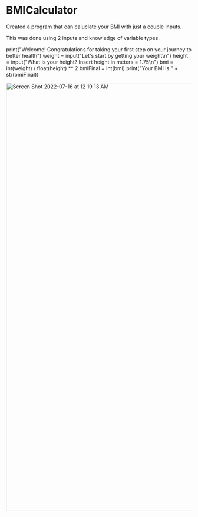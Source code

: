 # BMICalculator
Created a program that can caluclate your BMI with just a couple inputs. 

This was done using 2 inputs and knowledge of variable types. 

  print("Welcome! Congratulations for taking your first step on your journey to better health")
  weight = input("Let's start by getting your weight\n")
  height = input("What is your height? Insert height in meters = 1.75\n")
  bmi = int(weight) / float(height) ** 2
  bmiFinal = int(bmi)
  print("Your BMI is " + str(bmiFinal))

<img width="1162" alt="Screen Shot 2022-07-16 at 12 19 13 AM" src="https://user-images.githubusercontent.com/66803124/179339012-9091feb4-531a-47d2-99b0-764cd59a645d.png">
